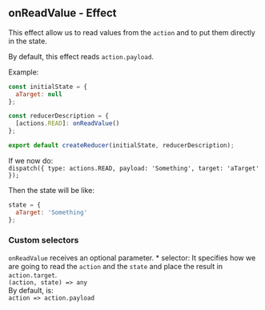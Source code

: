 ## onReadValue - Effect

This effect allow us to read values from the `action` and to put them directly in the state.  

By default, this effect reads `action.payload`.  

Example:  
```js
const initialState = {
  aTarget: null
};

const reducerDescription = {
  [actions.READ]: onReadValue()
};

export default createReducer(initialState, reducerDescription);
```

If we now do:  
`dispatch({
  type: actions.READ,
  payload: 'Something',
  target: 'aTarget'
});`  

Then the state will be like:  
```js
state = {
  aTarget: 'Something'
};
```

### Custom selectors
  `onReadValue` receives an optional parameter.
    * selector: It specifies how we are going to read the `action` and the `state` and place the result in `action.target`.  
    `(action, state) => any`  
    By default, is:  
    `action => action.payload`  
